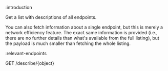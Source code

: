 :introduction

Get a list with descriptions of all endpoints.

You can also fetch information about a single endpoint, but this is
merely a network efficiency feature. The exact same information is
provided (i.e., there are no further details than what's available
from the full listing), but the payload is much smaller than fetching
the whole listing.

:relevant-endpoints

GET /describe/{object}
